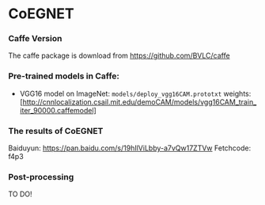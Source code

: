 # CoEGNET
### Caffe Version
The caffe package is download from https://github.com/BVLC/caffe
### Pre-trained models in Caffe:
* VGG16 model on ImageNet: ```models/deploy_vgg16CAM.prototxt``` weights:[http://cnnlocalization.csail.mit.edu/demoCAM/models/vgg16CAM_train_iter_90000.caffemodel]
### The results of CoEGNET 
Baiduyun: https://pan.baidu.com/s/19hIlViLbby-a7vQw17ZTVw Fetchcode: f4p3
### Post-processing
TO DO!

